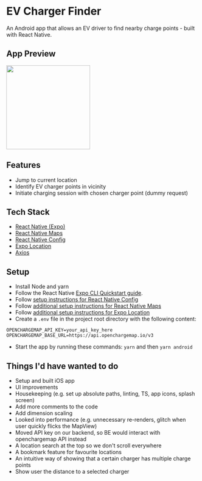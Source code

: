 # EV Charger Finder

An Android app that allows an EV driver to find nearby charge points - built with React Native.

## App Preview

<img src="https://user-images.githubusercontent.com/5281496/158482615-1442b4e2-813b-4bec-a6d0-53d6517fb630.gif" width="220" />

## Features

-  Jump to current location
-  Identify EV charger points in vicinity
-  Initiate charging session with chosen charger point (dummy request)

## Tech Stack

- [React Native (Expo)](https://docs.expo.dev/)
- [React Native Maps](https://github.com/react-native-maps/react-native-maps)
- [React Native Config](https://github.com/luggit/react-native-config)
- [Expo Location](https://docs.expo.dev/versions/latest/sdk/location/)
- [Axios](https://axios-http.com/docs/intro)

## Setup

- Install Node and yarn
- Follow the React Native [Expo CLI Quickstart guide](https://reactnative.dev/docs/environment-setup).
- Follow [setup instructions for React Native Config](https://github.com/luggit/react-native-config)
- Follow [additional setup instructions for React Native Maps](https://github.com/react-native-maps/react-native-maps/blob/master/docs/installation.md)
- Follow [additional setup instructions for Expo Location](https://github.com/expo/expo/tree/main/packages/expo-location)
- Create a `.env` file in the project root directory with the following content:
```
OPENCHARGEMAP_API_KEY=your_api_key_here
OPENCHARGEMAP_BASE_URL=https://api.openchargemap.io/v3
```
- Start the app by running these commands: `yarn` and then `yarn android`

## Things I'd have wanted to do

- Setup and built iOS app
- UI improvements
- Housekeeping (e.g. set up absolute paths, linting, TS, app icons, splash screen)
- Add more comments to the code
- Add dimension scaling
- Looked into performance (e.g. unnecessary re-renders, glitch when user quickly flicks the MapView)
- Moved API key on our backend, so BE would interact with openchargemap API instead
- A location search at the top so we don't scroll everywhere
- A bookmark feature for favourite locations
- An intuitive way of showing that a certain charger has multiple charge points
- Show user the distance to a selected charger
